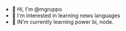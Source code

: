 - 👋 Hi, I'm @mgruppo
- 👀 I'm interested in learning news languages
- 🌱 IN’m currently learning power bi, node.

<!---
mgruppo/mgruppo is a ✨ special ✨ repository because its `README.md` (this file) appears on your GitHub profile.
You can click the Preview link to take a look at your changes.
--->
